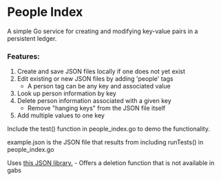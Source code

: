 # People Index
A simple Go service for creating and modifying key-value pairs in a persistent ledger.

### Features:
  1) Create and save JSON files locally if one does not yet exist
  2) Edit existing or new JSON files by adding 'people' tags  
     - A person tag can be any key and associated value
  3) Look up person information by key
  4) Delete person information associated with a given key  
     - Remove "hanging keys" from the JSON file itself
  5) Add multiple values to one key

Include the test() function in people_index.go to demo the functionality. 

example.json is the JSON file that results from including runTests() in people_index.go

Uses <a href='https://github.com/Jeffail/gabs'> this JSON library.</a>
     - Offers a deletion function that is not available in gabs
